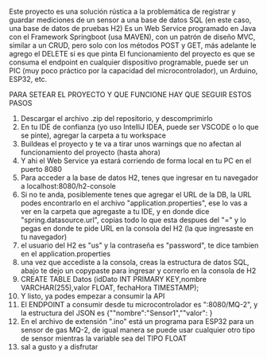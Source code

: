 Este proyecto es una solución rústica a la problemática de registrar y guardar mediciones de un sensor a una base de datos SQL (en este caso, una base de datos de pruebas H2)
Es un Web Service programado en Java con el Framework Springboot (usa MAVEN), con un patrón de diseño MVC, similar a un CRUD, pero solo con los métodos POST y GET, más adelante le agrego el DELETE si es que pinta
El funcionamiento del proyecto es que se consuma el endpoint en cualquier dispositivo programable, puede ser un PIC (muy poco práctico por la capacidad del microcontrolador), un Arduino, ESP32, etc.

PARA SETEAR EL PROYECTO Y QUE FUNCIONE HAY QUE SEGUIR ESTOS PASOS
1. Descargar el archivo .zip del repositorio, y descomprimirlo
2. En tu IDE de confianza (yo uso IntelliJ IDEA, puede ser VSCODE o lo que se pinte), agregar la carpeta a tu workspace
3. Buildeas el proyecto y te va a tirar unos warnings que no afectan al funcionamiento del proyecto (hasta ahora)
4. Y ahi el Web Service ya estará corriendo de forma local en tu PC en el puerto 8080
5. Para acceder a la base de datos H2, tenes que ingresar en tu navegador a localhost:8080/h2-console
6. Si no te anda, posiblemente tenes que agregar el URL de la DB, la URL podes encontrarlo en el archivo "application.properties", ese lo vas a ver en la carpeta que agregaste a tu IDE, y en donde dice "spring.datasource.url", copias todo lo que esta despues del "=" y lo pegas en donde te pide URL en la consola del H2 (la que ingresaste en tu navegador)
7. el usuario del H2 es "us" y la contraseña es "password", te dice tambien en el application.properties
8. una vez que accediste a la consola, creas la estructura de datos SQL, abajo te dejo un copypaste para ingresar y correrlo en la consola de H2
9.   CREATE TABLE Datos (idDato INT PRIMARY KEY,nombre VARCHAR(255),valor FLOAT, fechaHora TIMESTAMP);
10. Y listo, ya podes empezar a consumir la API   
11. El ENDPOINT a consumir desde tu microcontrolador es "<IP>:8080/MQ-2", y la estructura del JSON es {"\"nombre\":\"Sensor1\","\"valor\": <tu variable medida>}
12. En el archivo de extensión ".ino" está un programa para ESP32 para un sensor de gas MQ-2, de igual manera se puede usar cualquier otro tipo de sensor mientras la variable sea del TIPO FLOAT
13. sal a gusto y a disfrutar

